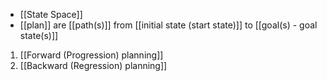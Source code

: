 - [[State Space]]
- [[plan]] are [[path(s)]] from [[initial state (start state)]] to [[goal(s) - goal state(s)]]

1. [[Forward (Progression) planning]]
2. [[Backward (Regression) planning]]